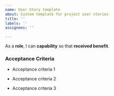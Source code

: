 ```yaml
---
name: User Story template
about: Custom template for project user stories
title: ''
labels: ''
assignees: ''

---
```


As a **role**, I can **capability** so that **received benefit**.

### Acceptance Criteria

- Acceptance criteria 1

- Acceptance criteria 2

- Acceptance criteria 3
